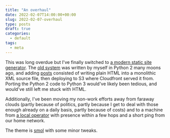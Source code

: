 ```yaml
---
title: "An overhaul"
date: 2022-02-07T14:00:00+00:00
slug: 2022-02-07-overhaul
type: posts
draft: true
categories:
  - default
tags:
  - meta
---
```

This was long overdue but I've finally switched to
[a modern static site generator](https://gohugo.io/).
The
[old system](https://github.com/kahara/Async.fi/commits/91b4bd250e5ba97a105c0bcc26f310d9a5824bc4/site.py)
was written by myself in Python 2 many moons ago, and adding
[posts](https://past.async.fi)
consisted of writing plain HTML into a monolithic XML source file, then deploying
to S3 where Cloudfront served it from. Porting the Python 2 code to Python 3
would've likely been tedious, and would've still left me stuck with HTML.

Additionally, I've been moving my non-work efforts away from faraway clouds
(partly because of politics, partly because I get to deal with those enough
already on a daily basis, partly because of costs) and to a machine from
[a local operator](https://upcloud.com/signup/?promo=RY3367)
with presence within a few hops and a short ping from our home network.

The theme is
[smol](https://github.com/colorchestra/smol)
with some minor tweaks.
